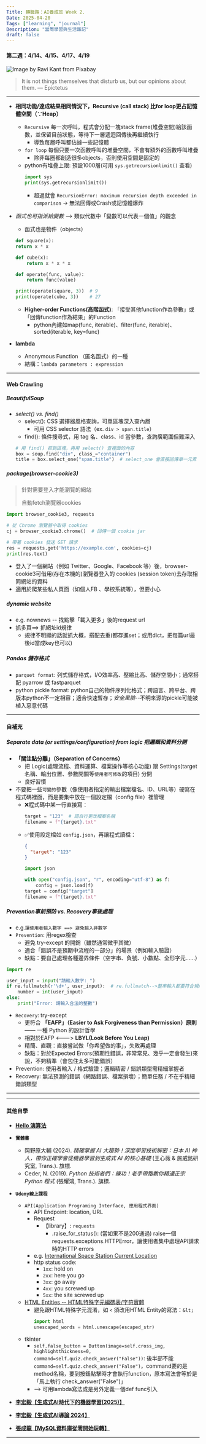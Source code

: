 ```yaml
---
Title: 轉職路：AI養成班 Week 2.
Date: 2025-04-20
Tags: ["learning", "journal"]
Description: "當周學習與生活雜記"
draft: false
---
```


#### 第二週：4/14、4/15、4/17、4/19
![Image by Ravi Kant from Pixabay](/img/notes/pexels-ravikant-1715161.jpg)
> It is not things themselves that disturb us, but our opinions about them.  — Epictetus

---

+ **相同功能/達成結果相同情況下，Recursive (call stack) 比for loop更占記憶體空間（∵Heap）**
	+ `Recursive` 每一次呼叫，程式會分配一塊stack frame(堆疊空間)給該函數，並保留目前狀態，等待下一層遞迴回傳後再繼續執行
		+ 導致每層呼叫都佔據一些記憶體
	+ `for loop` 每個只要一次函數呼叫的堆疊空間，不會有額外的函數呼叫堆疊
		+ 除非每圈都創造很多objects，否則使用空間是固定的
	+ python有堆疊上限: 預設1000層(可用 `sys.getrecursionlimit()` 查看)
		```py
		import sys
		print(sys.getrecursionlimit())
		```
		+ 超過就會 `RecursionError: maximum recursion depth exceeded in comparison` → 無法回傳或Crash或記憶體爆炸

+ *函式也可指派給變數* --> 類似代數中「變數可以代表一個值」的觀念
	+ 函式也是物件（objects）
	```py
	def square(x):
    return x * x

	def cube(x):
	    return x * x * x

	def operate(func, value):
	    return func(value)

	print(operate(square, 3))  # 9
	print(operate(cube, 3))    # 27
	```
	+ **Higher-order Functions(高階函式)**: 「接受其他function作為參數」或「回傳function作為結果」的Function
		+ python內建如map(func, iterable)、filter(func, iterable)、sorted(iterable, key=func)

+ **lambda**
  + Anonymous Function （匿名函式）的一種
  + 結構：`lambda parameters : expression`


---
#### Web Crawling

##### BeautifulSoup
+ *select() vs. find()*
  + select(): CSS 選擇器風格查詢，可單區塊深入查內層
  	+ 可用 CSS selector 語法（ex. `div > span.title`）
  + find(): 條件搜尋式，用 tag 名、class、id 當參數，查詢廣範圍但難深入
  ```py
  # 用 find() 抓到區塊，再用 select() 查裡面的內容
  box = soup.find("div", class_="container")
  title = box.select_one("span.title")  # select_one 會直接回傳單一元素
  ```

##### package(browser-cookie3)
> 針對需要登入才能瀏覽的網站
> 
> 自動fetch瀏覽器cookies
```py
import browser_cookie3, requests

# 從 Chrome 瀏覽器中取得 cookies
cj = browser_cookie3.chrome()  # 回傳一個 cookie jar

# 帶著 cookies 發送 GET 請求
res = requests.get('https://example.com', cookies=cj)
print(res.text)
```
+ 登入了一個網站（例如 Twitter、Google、Facebook 等）後，browser-cookie3可借用(存在本機的)瀏覽器登入的 cookies (session token)去存取相同網站的資料
+ 適用於爬某些私人頁面（如個人FB 、學校系統等），但要小心

##### dynamic website
+ e.g. nownews -- 找點擊「載入更多」後的request url
+ 抓多頁==> 抓網址id規律
	+ 規律不明顯的話就抓大概，搭配去重(都存進set；或用dict，把每篇url最後id當成key也可以)

##### Pandas 儲存格式
+ `parquet format`: 列式儲存格式，I/O效率高、壓縮比高、儲存空間小；通常搭配 pyarrow 或 fastparquet
+ python pickle format: python自己的物件序列化格式；跨語言、跨平台、跨版本python不一定相容；適合快速暫存；*安全風險*--不明來源的pickle可能被植入惡意代碼

---
#### 自補充
##### Separate data (or settings/configuration) from logic 把邏輯和資料分開
+ **「關注點分離」（Separation of Concerns）**
  + 把 Logic(處理流程、資料運算、檔案操作等核心功能) 跟 Settings(target 名稱、輸出位置、參數開關等`使用者可修改`的項目) 分開
  + 良好習慣
+ 不要把一些`可變的`參數（像使用者指定的輸出檔案檔名、ID、URL等）硬寫在程式碼裡面，而是要集中放在一個設定檔（config file）裡管理
  + ❌程式碼中某一行直接寫：
    ```py
    target = "123"  # 請自行更改檔案名稱
    filename = f"{target}.txt"
    ```
  + ✅使用設定檔如 `config.json`，再讓程式讀檔：
    ```json
    {
      "target": "123"
    }
    ```
    ```py
    import json

    with open("config.json", "r", encoding="utf-8") as f:
        config = json.load(f)
    target = config["target"]
    filename = f"{target}.txt"
    ```

##### Prevention事前預防 vs. Recovery事後處理
+ e.g.`讓使用者輸入數字 ==> 避免輸入非數字`
+ `Prevention`: 用regex檢查
	+ 避免 try-except 的開銷（雖然通常微乎其微）
	+ 適合「錯誤不是預期中流程的一部分」的場景（例如輸入驗證）
	+ 缺點：要自己處理各種邊界條件（空字串、負號、小數點、全形字元……）
```py
import re

user_input = input("請輸入數字: ")
if re.fullmatch(r'\d+', user_input):  # re.fullmatch-->整串輸入都要符合規則
    number = int(user_input)
else:
    print("Error: 請輸入合法的整數")
```
+ `Recovery`: try-except
	+ 更符合 **「EAFP」（Easier to Ask Forgiveness than Permission）原則** —— 一種 Python 的設計哲學
	+ 相對於EAFP <---> **LBYL(Look Before You Leap)**
	+ 精簡、直觀：直接嘗試做「你希望做的事」，失敗再處理
	+ 缺點：對於Expected Errors(預期性錯誤，非常常見、幾乎一定會發生)來說，不夠精準（會包住太多可能錯誤）
+ Prevention: 使用者輸入 / 格式驗證；邏輯精密 / 錯誤類型需精細掌握者
+ Recovery: 無法預測的錯誤（網路錯誤、檔案損壞）；簡單任務 / 不在乎精細錯誤類型


---
---

#### 其他自學
+ **[Hello 演算法](https://www.hello-algo.com/zh-hant/)**

+ **`實體書`**
  + 岡野原大輔 (2024). _精確掌握 AI 大趨勢！深度學習技術解密：日本 AI 神人，帶你正確學會從機器學習到生成式 AI 的核心基礎_ (王心薇 & 施威銘研究室, Trans.). 旗標.
  + Ceder, N. (2019). _Python 技術者們：練功！老手帶路教你精通正宗 Python 程式_ (張耀鴻, Trans.). 旗標.

+ **`Udemy線上課程`**
  + `API(Application Programing Interface, 應用程式界面)`
    + API Endpoint: location, URL
    + Request
      + 【library】: `requests`
        + .raise_for_status(): (當如果不是200通過) raise一個requests.exceptions.HTTPError，讓使用者集中處理API請求時的HTTP errors
    + e.g. [International Space Station Current Location](http://open-notify.org/Open-Notify-API/ISS-Location-Now/)
    + http status code:
      + `1xx`: hold on
      + `2xx`: here you go
      + `3xx`: go away
      + `4xx`: you screwed up
      + `5xx`: the site screwed up
  +  [HTML Entities -- HTML特殊字元編碼表/字符實體](https://www.w3schools.com/html/html_entities.asp)
     +  避免跟HTML特殊字元混淆，如 `<` 須改用HTML Entity的寫法：`&lt;`
        ```py
        import html
        unescaped_words = html.unescape(escaped_str)
        ```
  + tkinter
    + `self.false_button = Button(image=self.cross_img, highlightthickness=0, command=self.quiz.check_answer("False"))`:
    後半部不能`command=self.quiz.check_answer("False")`，command要的是method名稱，要到按鈕點擊時才會執行function，原本寫法會等於是「馬上執行 check_answer("False")」
    + --> 可用lambda寫法或是另外定義一個def func引入

+ **[李宏毅【生成式AI時代下的機器學習(2025)】](https://www.youtube.com/playlist?list=PLJV_el3uVTsNZEFAdQsDeOdzAaHTca2Gi)**
+ **[李宏毅【生成式AI導論 2024】](https://www.youtube.com/playlist?list=PLJV_el3uVTsPz6CTopeRp2L2t4aL_KgiI)**
+ **[張成龍【MySQL資料庫從零開始玩轉】](https://www.youtube.com/watch?v=Krrek8onTc8)**

---

